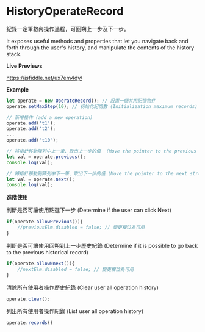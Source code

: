 # HistoryOperateRecord
紀錄一定筆數內操作過程，可回朔上一步及下一步。

It exposes useful methods and properties that let you navigate back and forth through the user's history, and manipulate the contents of the history stack.

<b>Live Previews</b>

https://jsfiddle.net/ux7em4dy/

<b>Example</b>

```javascript
let operate = new OperateRecord(); // 設置一個共用記憶物件
operate.setMaxStep(10); // 初始化記憶數 (Initialization maximum records)

// 新增操作 (add a new operation)
operate.add('t1');
operate.add('t2');
...
operate.add('t10');

// 將指針移動陣列中上一筆、取出上一步的值  (Move the pointer to the previous stroke in the array)
let val = operate.previous();
console.log(val);

// 將指針移動到陣列中下一筆、取出下一步的值 (Move the pointer to the next stroke in the array)
let val = operate.next();
console.log(val);


```

<b>進階使用</b>

判斷是否可讓使用點選下一步 (Determine if the user can click Next)
```javascript
if(operate.allowPrevious()){
    //previousElm.disabled = false; // 變更欄位為可用
}
```

判斷是否可讓使用回朔到上一步歷史紀錄 (Determine if it is possible to go back to the previous historical record)
```javascript
if(operate.allowNnext()){
    //nextElm.disabled = false; // 變更欄位為可用
}
```

清除所有使用者操作歷史紀錄 (Clear user all operation history)
```javascript
operate.clear();
```

列出所有使用者操作紀錄 (List user all operation history)
```javascript
operate.records()
```




